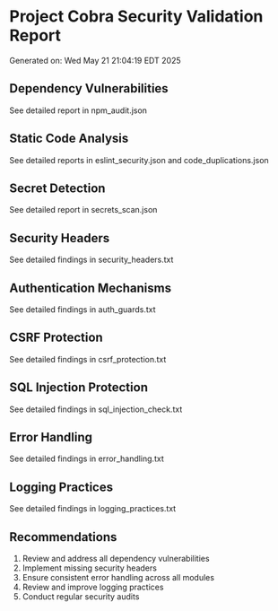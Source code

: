 # Project Cobra Security Validation Report
Generated on: Wed May 21 21:04:19 EDT 2025

## Dependency Vulnerabilities
See detailed report in npm_audit.json

## Static Code Analysis
See detailed reports in eslint_security.json and code_duplications.json

## Secret Detection
See detailed report in secrets_scan.json

## Security Headers
See detailed findings in security_headers.txt

## Authentication Mechanisms
See detailed findings in auth_guards.txt

## CSRF Protection
See detailed findings in csrf_protection.txt

## SQL Injection Protection
See detailed findings in sql_injection_check.txt

## Error Handling
See detailed findings in error_handling.txt

## Logging Practices
See detailed findings in logging_practices.txt

## Recommendations
1. Review and address all dependency vulnerabilities
2. Implement missing security headers
3. Ensure consistent error handling across all modules
4. Review and improve logging practices
5. Conduct regular security audits
